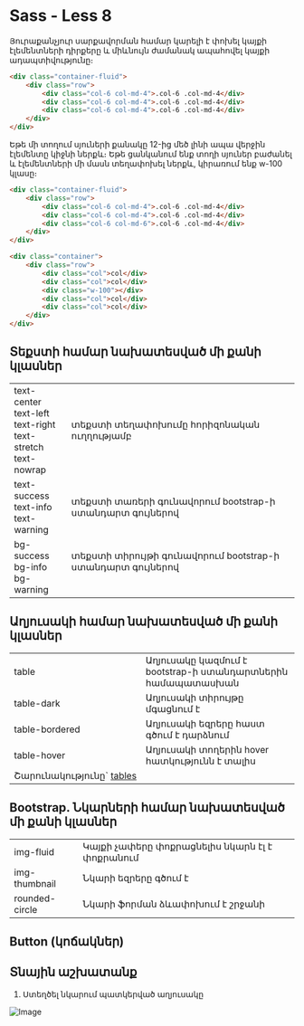 # Sass - Less 8

Յուրաքանչյուր սարքավորման համար կարելի է փոխել կայքի էլեմենտների դիրքերը և միևնույն ժամանակ ապահովել կայքի ադապտիվությունը։

```html
<div class="container-fluid">
    <div class="row">
        <div class="col-6 col-md-4">.col-6 .col-md-4</div>
        <div class="col-6 col-md-4">.col-6 .col-md-4</div>
        <div class="col-6 col-md-4">.col-6 .col-md-4</div>
    </div>
</div>
```

Եթե մի տողում սյուների քանակը 12-ից մեծ լինի ապա վերջին էլեմենտը կիջնի ներքև։ Եթե ցանկանում ենք տողի սյուներ բաժանել և էլեմենտների մի մասն տեղափոխել ներքև, կիրառում ենք w-100 կլասը։

```html
<div class="container-fluid">
    <div class="row">
        <div class="col-6 col-md-4">.col-6 .col-md-4</div>
        <div class="col-6 col-md-4">.col-6 .col-md-4</div>
        <div class="col-6 col-md-6">.col-6 .col-md-4</div>
    </div>
</div>

<div class="container">
    <div class="row">
        <div class="col">col</div>
        <div class="col">col</div>
        <div class="w-100"></div>
        <div class="col">col</div>
        <div class="col">col</div>
    </div>
</div>
```

## Տեքստի համար նախատեսված մի քանի կլասներ

<table class="table table-bordered table-hover">
<tbody>
<tr>
<td class="font-1 bold">text-center<br>text-left<br>text-right<br>text-stretch<br>text-nowrap</td>
<td class="font-1 ">տեքստի տեղափոխումը հորիզոնական ուղղությամբ</td>
</tr>
<tr>
<td class="font-1 bold">text-success<br>text-info<br>text-warning<br></td>
<td class="font-1 ">տեքստի տառերի գունավորում bootstrap-ի ստանդարտ գույներով</td>
</tr>
<tr>
<td class="font-1 bold">bg-success<br>bg-info<br>bg-warning<br></td>
<td class="font-1 ">տեքստի տիրույթի գունավորում bootstrap-ի ստանդարտ գույներով<br><br></td>
</tr>
</tbody>
</table>

## Աղյուսակի համար նախատեսված մի քանի կլասներ

<table class="table table-bordered table-hover">
<tbody>
<tr>
<td class="font-1 bold">table</td>
<td class="font-1 ">Աղյուսակը կազմում է bootstrap-ի ստանդարտներին համապատասխան</td>
</tr>
<tr>
<td class="font-1 bold">table-dark</td>
<td class="font-1 ">Աղյուսակի տիրույթը մգացնում է</td>
</tr>
<tr>
<td class="font-1 bold">table-bordered</td>
<td class="font-1 ">Աղյուսակի եզրերը հաստ գծում է դարձնում</td>
</tr>
<tr>
<td class="font-1 bold">table-hover</td>
<td class="font-1 ">Աղյուսակի տողերին hover հատկությունն է տալիս</td>
</tr>
<tr>
<td class="font-1 ">Շարունակությունը`&nbsp;<a href="https://getbootstrap.com/docs/4.3/content/tables/">tables</a></td>
</tr>
</tbody>
</table>

## Bootstrap. Նկարների համար նախատեսված մի քանի կլասներ

<table class="table table-bordered table-hover">
<tbody>
<tr>
<td class="font-1 bold">img-fluid</td>
<td class="font-1 ">Կայքի չափերը փոքրացնելիս նկարն էլ է փոքրանում</td>
</tr>
<tr>
<td class="font-1 bold">img-thumbnail</td>
<td class="font-1 ">Նկարի եզրերը գծում է</td>
</tr>
<tr>
<td class="font-1 bold">rounded-circle</td>
<td class="font-1 ">Նկարի ֆորման ձևափոխում է շրջանի</td>
</tr>
</tbody>
</table>

## Button (կոճակներ) 

## Տնային աշխատանք

1. Ստեղծել նկարում պատկերված աղյուսակը

![Image](./image/table.png "Text to show on mouseover")


